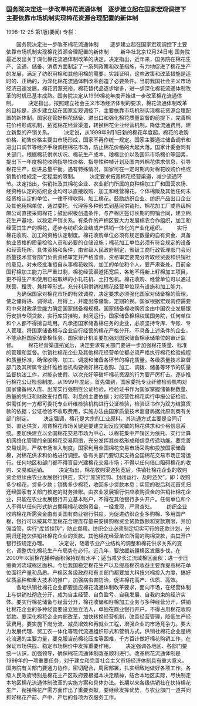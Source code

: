 ### 国务院决定进一步改革棉花流通体制　逐步建立起在国家宏观调控下主要依靠市场机制实现棉花资源合理配置的新体制

1998-12-25
第1版(要闻)
专栏：

　　国务院决定进一步改革棉花流通体制
　　逐步建立起在国家宏观调控下主要依靠市场机制实现棉花资源合理配置的新体制
　　新华社北京12月24日电 国务院最近发出关于深化棉花流通体制改革的决定。决定指出，近年来，国务院在棉花生产、流通、储备、消费方面制定了一系列政策和改革措施，有力地促进了棉花生产的发展，满足了纺织用棉和其他用棉的需要，实践证明，这些政策和改革措施是适时的、正确的，为深化棉花流通体制改革创造了必要条件。当前我国社会主义市场经济迅速发展，棉花资源充裕，棉花替代品逐步增多，进一步深化棉花流通体制改革的时机已基本成熟。国务院决定从1999棉花年度开始进一步改革棉花流通体制。
　　决定指出，按照建立社会主义市场经济体制的要求，棉花流通体制改革的目标是，逐步建立起在国家宏观调控下，主要依靠市场机制实现棉花资源合理配置的新体制。国家在管好棉花储备、进出口和强化棉花质量监督的前提下，完善棉花价格形成机制，拓宽棉花经营渠道，转换棉花企业经营机制，降低流通费用，建立新型的产销关系。
　　决定说，从1999年9月1日新的棉花年度起，棉花的收购价格、销售价格主要由市场形成，国家不再作统一规定。国家主要通过储备调节和进出口调节等经济手段调控棉花市场，防止棉花价格的大起大落。国家计委会同有关部门，根据棉花供求状况、棉花生产成本、粮棉比价以及国际市场棉价等因素，提出下一年度棉花收购指导性价格、指导性种植计划及国内外棉花供求信息，引导棉花生产，促进总量平衡。遇有特殊情况，国家可在一定时期内对棉花收购价格或销售价格规定一定程度的限制。
　　决定要求拓宽棉花经营渠道，减少流通环节。决定指出，供销社及其棉花企业、农业部门所属的良种棉加工厂和国营农场、经资格认定的纺织企业均可以直接收购、加工和经营棉花。个体棉贩及其他任何未经资格认定的单位，一律不得收购、加工棉花。鼓励纺织企业、纺织产品出口企业及其他用棉单位，通过委托、代理等多种形式到基层供销社、棉花加工厂或县级棉麻公司直接采购棉花；鼓励积极创造条件，与产棉区签订长期的购销合同，建立棉花生产基地，以稳定产销关系。有条件的产棉区要大力发展棉农合作组织，加工和经营其生产的棉花，逐步与纺织企业结成产供销一体化的产业化组织。
　　实行棉花收购、加工的资格认定制度。棉花收购单位必须有规定数量的自有资金、具备执业资格的质量检验人员和必要的仓储设施；棉花加工单位必须有符合规定的设备和经营场所。具体资格和条件，由省级人民政府制定，省级工商行政管理部门会同质量技术监督部门负责资格审定并严格监督。资格审定要充分听取经贸委和供销社的意见。对未经批准擅自从事棉花收购、加工的单位和个人，要严肃查处。目前全国籽棉加工能力已严重过剩，棉花经营渠道拓宽后，各地不得新上籽棉加工项目，更不得生产和使用已被取缔的小轧花机、土打包机。棉花收购、经营单位可以通过联营、租赁、兼并等形式，充分利用供销社棉花经营单位现有设施和加工能力。
　　为确保国家对棉花市场的有效调控，决定要求必须强化国家对储备棉的管理，使之储得进、调得动、用得上，并能出陈储新，定期轮换。国家根据宏观调控需要和中央财政承受能力确定国家储备棉规模。国家储备棉收购资金由中国农业发展银行安排专项贷款，实行库贷挂钩，封闭运行。国家储备棉棉权属国务院，任何单位和个人都不得擅自动用。凡承担国家储备棉任务的企业，必须坚持专库、专账、专人管理，将国家储备棉与企业自行经营的棉花严格分开。不具备上述条件的企业，不能承担国家储备棉任务。国家审计机关要加强对国家储备棉承储单位的审计监督。
　　棉花经营渠道拓宽后，决定要求有关部门要进一步加强棉花质量、标准的管理和监督。供销社棉花企业及其他棉花经营单位都必须严格执行棉花检验规程和质量标准，确保收购、加工、调拨和储备各环节的棉花质量。各级质量技术监督部门及其所属专业纤维检验机构要做好棉花收购、加工、调拨、储备等环节的质量监督执法工作，对掺杂使假、以次充好等破坏棉花资源的行为要严厉打击。逐步推行棉花公证检验制度。从1999年度起，首先做到，国家委托专业纤维检验机构对国家储备棉入库、出库实行强制性公证检验，检验证书作为国家掌握储备棉数量、质量的凭证和财政支付费用、利息的主要依据；对经营性棉花实行申报公证检验、供需任何一方都可委托专业纤维检验机构进行公证检验，检验证书作为双方结算货款的依据；公证检验不收取费用，实施办法由国家质量技术监督局据此原则商有关部门制定。
　　决定强调，棉花是大宗的工业原料，其流通方式主要是合同订货、直达供货，培育棉花市场关键是要建立起反应灵敏的棉花供求和价格信息系统。要加快建立以全国棉花交易市场为中心、以棉花集中产销区为依托、实行计算机网络化管理的全国棉花交易网络，充分发挥其价格形成和信息传递功能。要完善交易规则，严格市场准入制度。国家利用全国棉花交易市场采购和投放国家储备棉，对棉花供求和价格进行调控。各有关部门要切实支持全国棉花交易市场正常运行。任何地区和部门都不得盲目兴建棉花交易市场；不得以任何借口阻碍棉花的收购、交易和运销。
　　决定指出，棉花收购渠道拓宽后，供销社棉花企业的收购资金继续由农业发展银行供应，实行“库贷挂钩、封闭运行、及时还欠”。即：收购多少棉花，贷多少款；销售多少棉花，收回多少贷款本息；实现的税后利润首先归还经国家有关部门核定的财务挂账。由农业发展银行供应收购资金的供销社棉花企业，只能在农业发展银行开立基本账户，不得在其他银行多头开户。任何单位和个人不得以任何形式挤占挪用棉花收购资金，一经发现，严肃查处。
　　纺织企业收购棉花所需资金由有关国有商业银行供应。为促进纺织企业多购棉、多用国产棉，银行可以按其年度棉花合理库存量来安排购棉资金贷款数额和贷款期限，并加强监管，实行“库贷挂钩”，防止挪用。纺织企业必须制定切实可行的还款计划，分期归还拖欠供销社棉花企业的货款。其他棉花经营单位所需的购棉贷款，由其开户银行按规定办理。
　　决定说，随着农业产业结构的调整和棉花供求关系的变化，调整优化棉花生产布局势在必行。近几年，要放缓新疆棉区发展步伐，在2000年以前棉花播种面积保持现有水平；适当减少长江流域棉区面积；进一步压缩黄河流域棉区面积。今后我国稳定棉花生产以及提高棉农收益主要靠提高棉花单位面积产量和品质。产棉区各级政府和有关部门都要加大科技兴棉投入力度，搞好优质品种和重大技术的推广，加强病虫害防治，促进棉花高产、优质、高效。
　　各地供销社棉花企业都要适应棉花流通体制改革要求，面向市场，在经营体制上与供销社彻底分开，成为自主经营、自负盈亏、自我发展、自我约束的经济实体。要实行棉花储备与经营分开，棉花收储和籽棉加工业务与多种经营分开，供销社棉花企业的多种经营要设立独立法人，单独在商业银行开户，不得占用棉花收购贷款。要深化棉花企业内部改革，加快转换经营机制，改善经营管理，降低生产经营费用。要实施下岗分流、减员增效和再就业工程，增强企业的市场竞争力。要大力发展代理、贸工农一体化等现代流通组织形式和营销方式。供销社棉花企业是棉花流通的主要力量，要克服当前棉花压库等困难，千方百计做好棉花购销工作，在保证市场供应、稳定市场棉价中发挥重要作用。
　　决定强调各地区、各部门要统一认识，加强领导，确保棉花流通体制改革顺利进行。改革棉花流通体制是1999年的一项重要任务，对于建立和完善社会主义市场经济体制具有重大意义。国务院有关部门要通力协作，密切配合，周密部署，扎实细致地做好各项工作。各级人民政府特别是棉花主产区政府要根据本决定精神，结合本地区实际，尽快制定本地区棉花流通体制改革的实施方案和具体办法。长期以来各级供销社在扶持棉花生产、衔接棉花产需方面作出了重要贡献，要继续发挥优势，与农业部门一道共同抓好棉花产前、产中、产后的各项为农服务工作。
